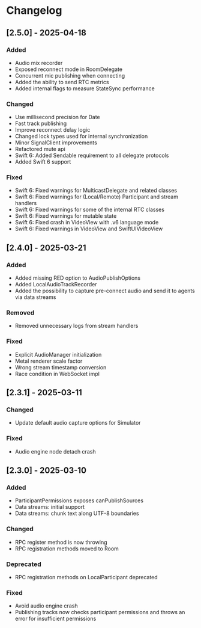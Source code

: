 # Changelog

## [2.5.0] - 2025-04-18

### Added

- Audio mix recorder
- Exposed reconnect mode in RoomDelegate
- Concurrent mic publishing when connecting
- Added the ability to send RTC metrics
- Added internal flags to measure StateSync performance

### Changed

- Use millisecond precision for Date
- Fast track publishing
- Improve reconnect delay logic
- Changed lock types used for internal synchronization
- Minor SignalClient improvements
- Refactored mute api
- Swift 6: Added Sendable requirement to all delegate protocols
- Added Swift 6 support

### Fixed

- Swift 6: Fixed warnings for MulticastDelegate and related classes
- Swift 6: Fixed warnings for (Local/Remote) Participant and stream handlers
- Swift 6: Fixed warnings for some of the internal RTC classes
- Swift 6: Fixed warnings for mutable state
- Swift 6: Fixed crash in VideoView with .v6 language mode
- Swift 6: Fixed warnings in VideoView and SwiftUIVideoView

## [2.4.0] - 2025-03-21

### Added

- Added missing RED option to AudioPublishOptions
- Added LocalAudioTrackRecorder
- Added the possibility to capture pre-connect audio and send it to agents via data streams

### Removed

- Removed unnecessary logs from stream handlers

### Fixed

- Explicit AudioManager initialization
- Metal renderer scale factor
- Wrong stream timestamp conversion
- Race condition in WebSocket impl

## [2.3.1] - 2025-03-11

### Changed

- Update default audio capture options for Simulator

### Fixed

- Audio engine node detach crash

## [2.3.0] - 2025-03-10

### Added

- ParticipantPermissions exposes canPublishSources
- Data streams: initial support
- Data streams: chunk text along UTF-8 boundaries

### Changed

- RPC register method is now throwing
- RPC registration methods moved to Room

### Deprecated

- RPC registration methods on LocalParticipant deprecated

### Fixed

- Avoid audio engine crash
- Publishing tracks now checks participant permissions and throws an error for insufficient permissions
